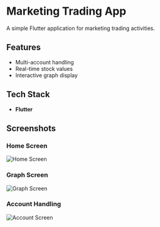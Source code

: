# Marketing Trading App

A simple Flutter application for marketing trading activities.

## Features

- Multi-account handling
- Real-time stock values
- Interactive graph display

## Tech Stack

- **Flutter**

## Screenshots

### Home Screen
![Home Screen](/screenshots/home.png)

### Graph Screen
![Graph Screen](/screenshots/graph.png)

### Account Handling
![Account Screen](/screenshots/account.png)
